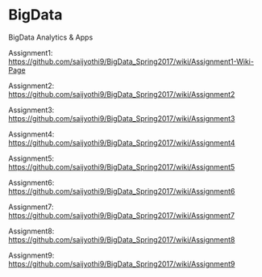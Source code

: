 # BigData
BigData Analytics &amp; Apps


Assignment1:
https://github.com/saijyothi9/BigData_Spring2017/wiki/Assignment1-Wiki-Page


Assignment2:
https://github.com/saijyothi9/BigData_Spring2017/wiki/Assignment2

Assignment3:
https://github.com/saijyothi9/BigData_Spring2017/wiki/Assignment3

Assignment4:
https://github.com/saijyothi9/BigData_Spring2017/wiki/Assignment4


Assignment5:
https://github.com/saijyothi9/BigData_Spring2017/wiki/Assignment5


Assignment6:
https://github.com/saijyothi9/BigData_Spring2017/wiki/Assignment6

Assignment7:
https://github.com/saijyothi9/BigData_Spring2017/wiki/Assignment7

Assignment8:
https://github.com/saijyothi9/BigData_Spring2017/wiki/Assignment8

Assignment9:
https://github.com/saijyothi9/BigData_Spring2017/wiki/Assignment9
